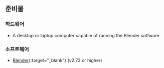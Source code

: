 ## 준비물

### 하드웨어

+ A desktop or laptop computer capable of running the Blender software

### 소프트웨어

+ [Blender](https://www.blender.org/download/){:target="_blank"} (v2.73 or higher)